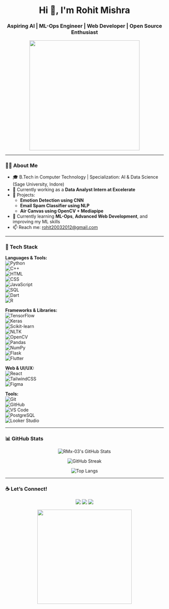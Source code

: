 <h1 align="center">Hi 👋, I'm Rohit Mishra</h1>
<h3 align="center">Aspiring AI | ML-Ops Engineer | Web Developer | Open Source Enthusiast</h3>

<p align="center">
  <img src="https://raw.githubusercontent.com/abhisheknaiidu/abhisheknaiidu/master/code.gif" width="350" />
</p>

---

### 👨‍💻 About Me
- 🎓 B.Tech in Computer Technology | Specialization: AI & Data Science (Sage University, Indore)
- 🔭 Currently working as a **Data Analyst Intern at Excelerate**
- 🚀 Projects:
  - **Emotion Detection using CNN**
  - **Email Spam Classifier using NLP**
  - **Air Canvas using OpenCV + Mediapipe**
- 🌱 Currently learning **ML-Ops**, **Advanced Web Development**, and improving my ML skills
- 📫 Reach me: rohit20032012@gmail.com

---

### 🚀 Tech Stack

**Languages & Tools:**  
![Python](https://img.shields.io/badge/-Python-05122A?style=flat&logo=python)  
![C++](https://img.shields.io/badge/-C++-05122A?style=flat&logo=c%2B%2B&logoColor=blue)  
![HTML](https://img.shields.io/badge/-HTML5-05122A?style=flat&logo=html5)  
![CSS](https://img.shields.io/badge/-CSS3-05122A?style=flat&logo=css3&logoColor=1572B6)  
![JavaScript](https://img.shields.io/badge/-JavaScript-05122A?style=flat&logo=javascript)  
![SQL](https://img.shields.io/badge/-SQL-05122A?style=flat&logo=postgresql)  
![Dart](https://img.shields.io/badge/-Dart-05122A?style=flat&logo=dart)  
![R](https://img.shields.io/badge/-R-05122A?style=flat&logo=r)

**Frameworks & Libraries:**  
![TensorFlow](https://img.shields.io/badge/-TensorFlow-05122A?style=flat&logo=tensorflow)  
![Keras](https://img.shields.io/badge/-Keras-05122A?style=flat&logo=keras)  
![Scikit-learn](https://img.shields.io/badge/-Scikit%20Learn-05122A?style=flat&logo=scikit-learn)  
![NLTK](https://img.shields.io/badge/-NLTK-05122A?style=flat&logo=nltk)  
![OpenCV](https://img.shields.io/badge/-OpenCV-05122A?style=flat&logo=opencv)  
![Pandas](https://img.shields.io/badge/-Pandas-05122A?style=flat&logo=pandas)  
![NumPy](https://img.shields.io/badge/-NumPy-05122A?style=flat&logo=numpy)  
![Flask](https://img.shields.io/badge/-Flask-05122A?style=flat&logo=flask)  
![Flutter](https://img.shields.io/badge/-Flutter-05122A?style=flat&logo=flutter)

**Web & UI/UX:**  
![React](https://img.shields.io/badge/-React-05122A?style=flat&logo=react)  
![TailwindCSS](https://img.shields.io/badge/-Tailwind%20CSS-05122A?style=flat&logo=tailwind-css)  
![Figma](https://img.shields.io/badge/-Figma-05122A?style=flat&logo=figma)

**Tools:**  
![Git](https://img.shields.io/badge/-Git-05122A?style=flat&logo=git)  
![GitHub](https://img.shields.io/badge/-GitHub-05122A?style=flat&logo=github)  
![VS Code](https://img.shields.io/badge/-VS%20Code-05122A?style=flat&logo=visual-studio-code)  
![PostgreSQL](https://img.shields.io/badge/-PostgreSQL-05122A?style=flat&logo=postgresql)  
![Looker Studio](https://img.shields.io/badge/-Looker%20Studio-05122A?style=flat)

---

### 📊 GitHub Stats

<p align="center">
  <img src="https://github-readme-stats.vercel.app/api?username=RMx-03&show_icons=true&theme=tokyonight" alt="RMx-03's GitHub Stats"/>
</p>

<p align="center">
  <img src="https://github-readme-streak-stats.herokuapp.com/?user=RMx-03&theme=tokyonight" alt="GitHub Streak" />
</p>

<p align="center">
  <img src="https://github-readme-stats.vercel.app/api/top-langs/?username=RMx-03&layout=compact&theme=tokyonight" alt="Top Langs"/>
</p>

---

### ☕ Let’s Connect!

<p align="center">
  <a href="https://www.linkedin.com/in/rohitmishra03/"><img src="https://img.shields.io/badge/-LinkedIn-05122A?style=flat&logo=linkedin" /></a>
  <a href="mailto:rohit20032012@gmail.com"><img src="https://img.shields.io/badge/-Email-05122A?style=flat&logo=gmail" /></a>
  <a href="https://github.com/RMx-03"><img src="https://img.shields.io/badge/-GitHub-05122A?style=flat&logo=github" /></a>
</p>

<p align="center">
  <img src="https://raw.githubusercontent.com/saadeghi/saadeghi/master/dino.gif" width="300"/>
</p>
